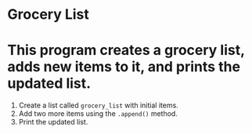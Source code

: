 # Grocery List

# This program creates a grocery list, adds new items to it, and prints the updated list.
1. Create a list called `grocery_list` with initial items.
2. Add two more items using the `.append()` method.
3. Print the updated list.

